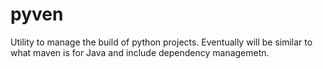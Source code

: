 # pyven
Utility to manage the build of python projects.  Eventually will be similar to what maven is for Java and include dependency managemetn.
